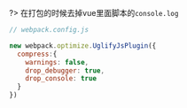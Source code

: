 ?> 在打包的时候去掉vue里面脚本的`console.log`


```javascript
// webpack.config.js

new webpack.optimize.UglifyJsPlugin({
  compress:{
    warnings: false,
    drop_debugger: true,
    drop_console: true
  }
})

```
